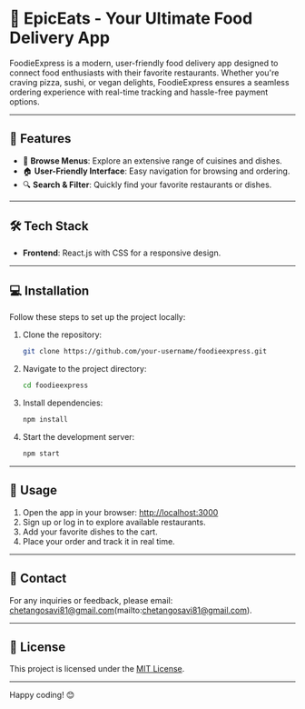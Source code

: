 # 🍔 EpicEats - Your Ultimate Food Delivery App

FoodieExpress is a modern, user-friendly food delivery app designed to connect food enthusiasts with their favorite restaurants. Whether you're craving pizza, sushi, or vegan delights, FoodieExpress ensures a seamless ordering experience with real-time tracking and hassle-free payment options.

---

## 🚀 Features
- 🛒 **Browse Menus**: Explore an extensive range of cuisines and dishes.
- 🏠 **User-Friendly Interface**: Easy navigation for browsing and ordering.
- 🔍 **Search & Filter**: Quickly find your favorite restaurants or dishes.

---

## 🛠️ Tech Stack
- **Frontend**: React.js with CSS for a responsive design.
---

## 💻 Installation

Follow these steps to set up the project locally:

1. Clone the repository:
   ```bash
   git clone https://github.com/your-username/foodieexpress.git
   ```

2. Navigate to the project directory:
   ```bash
   cd foodieexpress
   ```

3. Install dependencies:
   ```bash
   npm install
   ```

4. Start the development server:
   ```bash
   npm start
   ```

---

## 📄 Usage
1. Open the app in your browser: [http://localhost:3000](http://localhost:3000)
2. Sign up or log in to explore available restaurants.
3. Add your favorite dishes to the cart.
4. Place your order and track it in real time.

---

## 📧 Contact
For any inquiries or feedback, please email: chetangosavi81@gmail.com(mailto:chetangosavi81@gmail.com).

---

## 📜 License
This project is licensed under the [MIT License](LICENSE).

---

Happy coding! 😊
